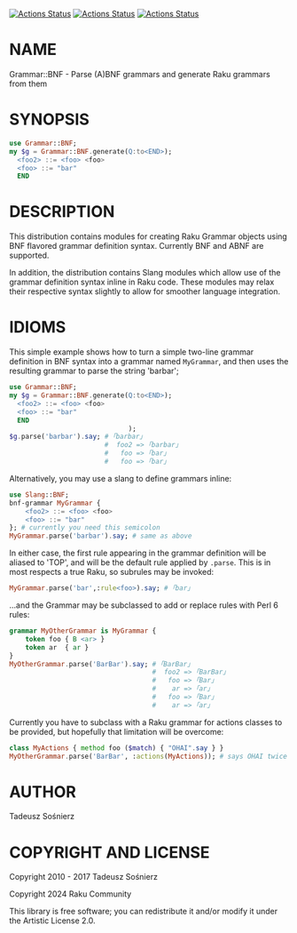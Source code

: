 [![Actions Status](https://github.com/raku-community-modules/Grammar-BNF/actions/workflows/linux.yml/badge.svg)](https://github.com/raku-community-modules/Grammar-BNF/actions) [![Actions Status](https://github.com/raku-community-modules/Grammar-BNF/actions/workflows/macos.yml/badge.svg)](https://github.com/raku-community-modules/Grammar-BNF/actions) [![Actions Status](https://github.com/raku-community-modules/Grammar-BNF/actions/workflows/windows.yml/badge.svg)](https://github.com/raku-community-modules/Grammar-BNF/actions)

NAME
====

Grammar::BNF - Parse (A)BNF grammars and generate Raku grammars from them

SYNOPSIS
========

```raku
use Grammar::BNF;
my $g = Grammar::BNF.generate(Q:to<END>);
  <foo2> ::= <foo> <foo>
  <foo> ::= "bar"
  END
```

DESCRIPTION
===========

This distribution contains modules for creating Raku Grammar objects using BNF flavored grammar definition syntax. Currently BNF and ABNF are supported.

In addition, the distribution contains Slang modules which allow use of the grammar definition syntax inline in Raku code. These modules may relax their respective syntax slightly to allow for smoother language integration.

IDIOMS
======

This simple example shows how to turn a simple two-line grammar definition in BNF syntax into a grammar named `MyGrammar`, and then uses the resulting grammar to parse the string 'barbar';

```raku
use Grammar::BNF;
my $g = Grammar::BNF.generate(Q:to<END>);
  <foo2> ::= <foo> <foo>
  <foo> ::= "bar"
  END
                              );
$g.parse('barbar').say; # ｢barbar｣
                        #  foo2 => ｢barbar｣
                        #   foo => ｢bar｣
                        #   foo => ｢bar｣
```

Alternatively, you may use a slang to define grammars inline:

```raku
use Slang::BNF;
bnf-grammar MyGrammar {
    <foo2> ::= <foo> <foo>
    <foo> ::= "bar"
}; # currently you need this semicolon
MyGrammar.parse('barbar').say; # same as above
```

In either case, the first rule appearing in the grammar definition will be aliased to 'TOP', and will be the default rule applied by `.parse`. This is in most respects a true Raku, so subrules may be invoked:

```raku
MyGrammar.parse('bar',:rule<foo>).say; # ｢bar｣
```

...and the Grammar may be subclassed to add or replace rules with Perl 6 rules:

```raku
grammar MyOtherGrammar is MyGrammar {
    token foo { B <ar> }
    token ar  { ar }
}
MyOtherGrammar.parse('BarBar').say; # ｢BarBar｣
                                    #  foo2 => ｢BarBar｣
                                    #   foo => ｢Bar｣
                                    #    ar => ｢ar｣
                                    #   foo => ｢Bar｣
                                    #    ar => ｢ar｣
```

Currently you have to subclass with a Raku grammar for actions classes to be provided, but hopefully that limitation will be overcome:

```raku
class MyActions { method foo ($match) { "OHAI".say } }
MyOtherGrammar.parse('BarBar', :actions(MyActions)); # says OHAI twice
```

AUTHOR
======

Tadeusz Sośnierz

COPYRIGHT AND LICENSE
=====================

Copyright 2010 - 2017 Tadeusz Sośnierz

Copyright 2024 Raku Community

This library is free software; you can redistribute it and/or modify it under the Artistic License 2.0.

